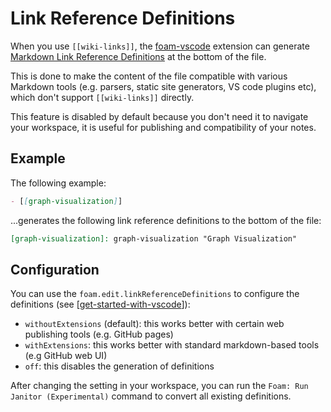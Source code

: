 # Link Reference Definitions

When you use `[[wiki-links]]`, the [foam-vscode](https://github.com/foambubble/foam/tree/master/packages/foam-vscode) extension can generate [Markdown Link Reference Definitions](https://spec.commonmark.org/0.29/#link-reference-definitions) at the bottom of the file.

This is done to make the content of the file compatible with various Markdown tools (e.g. parsers, static site generators, VS code plugins etc), which don't support `[[wiki-links]]` directly.

This feature is disabled by default because you don't need it to navigate your workspace, it is useful for publishing and compatibility of your notes.

## Example

The following example:
  ```md
  - [[graph-visualization]]
  ```
...generates the following link reference definitions to the bottom of the file:
  ```md
  [graph-visualization]: graph-visualization "Graph Visualization"
  ```

## Configuration

You can use the `foam.edit.linkReferenceDefinitions` to configure the definitions (see [[get-started-with-vscode]]):
- `withoutExtensions` (default): this works better with certain web publishing tools (e.g. GitHub pages)
- `withExtensions`: this works better with standard markdown-based tools (e.g GitHub web UI)
- `off`: this disables the generation of definitions

After changing the setting in your workspace, you can run the `Foam: Run Janitor (Experimental)` command to convert all existing definitions.

[//begin]: # "Autogenerated link references for markdown compatibility"
[get-started-with-vscode]: ../how-to/get-started-with-vscode.md "Getting started with VsCode"
[//end]: # "Autogenerated link references"